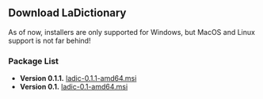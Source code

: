 ## Download LaDictionary

As of now, installers are only supported for Windows, but MacOS and Linux support is not far behind!

### Package List

- **Version 0.1.1.** [ladic-0.1.1-amd64.msi](https://github.com/davidmniu/LaDictionary/releases/download/v0.1.1/ladic-0.1.1-amd64.msi)
- **Version 0.1.** [ladic-0.1-amd64.msi](https://github.com/davidmniu/LaDictionary/releases/download/v0.1/ladic-0.1-amd64.msi)

